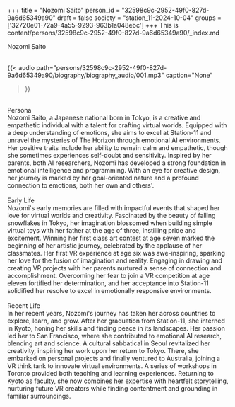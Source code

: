 +++
title = "Nozomi Saito"
person_id = "32598c9c-2952-49f0-827d-9a6d65349a90"
draft = false
society = "station_11-2024-10-04"
groups = ['32720e01-72a9-4a55-9293-963b1a048ebc']
+++
This is content/persons/32598c9c-2952-49f0-827d-9a6d65349a90/_index.md

<script>
(function() {
    const personId = "32598c9c-2952-49f0-827d-9a6d65349a90";
    const societyId = "station_11-2024-10-04";

    // Set the selected person and society in localStorage
    localStorage.setItem('selectedPerson', personId);
    localStorage.setItem('selectedSociety', societyId);

    // Automatically set the dropdowns based on this person's data
    const societySelect = document.getElementById('society-select');
    const personSelect = document.getElementById('person-select');

    if (societySelect) {
    societySelect.value = societyId;
    }
    if (personSelect) {
    personSelect.value = personId;
    }
})();
</script><div class="h1_1_right">Nozomi Saito</div><br>
{{< audio
    path="persons/32598c9c-2952-49f0-827d-9a6d65349a90/biography/biography_audio/001.mp3" 
    caption="None"
>}}
<br>
<div class="h2">Persona</div><div class="plain">Nozomi Saito, a Japanese national born in Tokyo, is a creative and empathetic individual with a talent for crafting virtual worlds. Equipped with a deep understanding of emotions, she aims to excel at Station-11 and unravel the mysteries of The Horizon through emotional AI environments. Her positive traits include her ability to remain calm and empathetic, though she sometimes experiences self-doubt and sensitivity. Inspired by her parents, both AI researchers, Nozomi has developed a strong foundation in emotional intelligence and programming. With an eye for creative design, her journey is marked by her goal-oriented nature and a profound connection to emotions, both her own and others'.</div><br>
<div class="h2">Early Life</div><div class="plain">Nozomi's early memories are filled with impactful events that shaped her love for virtual worlds and creativity. Fascinated by the beauty of falling snowflakes in Tokyo, her imagination blossomed when building simple virtual toys with her father at the age of three, instilling pride and excitement. Winning her first class art contest at age seven marked the beginning of her artistic journey, celebrated by the applause of her classmates. Her first VR experience at age six was awe-inspiring, sparking her love for the fusion of imagination and reality. Engaging in drawing and creating VR projects with her parents nurtured a sense of connection and accomplishment. Overcoming her fear to join a VR competition at age eleven fortified her determination, and her acceptance into Station-11 solidified her resolve to excel in emotionally responsive environments.</div><br>
<div class="h2">Recent Life</div><div class="plain">In her recent years, Nozomi's journey has taken her across countries to explore, learn, and grow. After her graduation from Station-11, she interned in Kyoto, honing her skills and finding peace in its landscapes. Her passion led her to San Francisco, where she contributed to emotional AI research, blending art and science. A cultural sabbatical in Seoul revitalized her creativity, inspiring her work upon her return to Tokyo. There, she embarked on personal projects and finally ventured to Australia, joining a VR think tank to innovate virtual environments. A series of workshops in Toronto provided both teaching and learning experiences. Returning to Kyoto as faculty, she now combines her expertise with heartfelt storytelling, nurturing future VR creators while finding contentment and grounding in familiar surroundings.</div><br>
